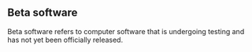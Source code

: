 ## Beta software
Beta software refers to computer software that is undergoing testing and has not yet been officially released.
